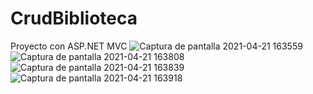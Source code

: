 # CrudBiblioteca
Proyecto con ASP.NET MVC
![Captura de pantalla 2021-04-21 163559](https://user-images.githubusercontent.com/80494896/115628886-b5669780-a2d7-11eb-8f82-daf531af65d4.jpg)
![Captura de pantalla 2021-04-21 163808](https://user-images.githubusercontent.com/80494896/115628912-bf889600-a2d7-11eb-9f62-78eed0c257f6.jpg)
![Captura de pantalla 2021-04-21 163839](https://user-images.githubusercontent.com/80494896/115628926-c57e7700-a2d7-11eb-8208-a24e1b4a5996.jpg)
![Captura de pantalla 2021-04-21 163918](https://user-images.githubusercontent.com/80494896/115628941-c9aa9480-a2d7-11eb-9b41-31c8e4a97bf6.jpg)
